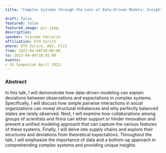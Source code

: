 ```yaml
---
title: "Complex Systems through the Lens of Data-Driven Models: Insights into Social Organizations, Collaborative Innovation, and Supply Chains"

draft: false
featured: false
featured_image: pic.jpeg
description:
speaker: Giacomo Vaccario
affiliation: ETH Zürich
where: ETH Zurich, WEV, F111
from: 2023-04-04T10:00:00
to: 2023-04-04T10:45:00
events:
- SG Symposium April 2023
---
```


### Abstract

In this talk, I will demonstrate how data-driven modeling can explain deviations between observations and expectations in complex systems.
Specifically, I will discuss how simple pairwise interactions in social organizations can reveal structural imbalances and why perfectly balanced states are rarely observed.
Next, I will examine how collaborations among groups of scientists and firms can either support or hinder innovation and present a unified modeling approach that can capture the various features of these systems.
Finally, I will delve into supply chains and explore their structures and deviations from theoretical expectations.
Throughout the talk, I will emphasize the importance of data and a bottom-up approach in comprehending complex systems and providing unique insights.
